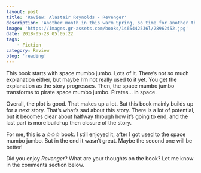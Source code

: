 ```yaml
---
layout: post
title: 'Review: Alastair Reynolds - Revenger'
description: 'Another month in this warm Spring, so time for another themed book! Space, wasn&#8217;t it? Ha! You&#8217;re right it was! So what book is a good space book? I settled with <em>Revenger</em>, an Alastair Reynolds novel that was published in 2016. How was it? Worth reading? Enough waiting. Here&#8217;s my review!'
image: 'https://images.gr-assets.com/books/1465442536l/28962452.jpg'
date: 2018-05-28 05:05:22
tags:
    - Fiction
category: Review
blog: 'reading'
---
```





This book starts with space mumbo jumbo. Lots of it. There&#8217;s not so much explanation either, but maybe I&#8217;m not really used to it yet. You get the explanation as the story progresses. Then, the space mumbo jumbo transforms to pirate space mumbo jumbo. Pirates&#8230; in space.



Overall, the plot is good. That makes up a lot. But this book mainly builds up for a next story. That&#8217;s what&#8217;s sad about this story. There is a lot of potential, but it becomes clear about halfway through how it&#8217;s going to end, and the last part is more build-up then closure of the story.

For me, this is a ✩✩✩ book. I still enjoyed it, after I got used to the space mumbo jumbo. But in the end it wasn&#8217;t great. Maybe the second one will be better!

Did you enjoy <em>Revenger</em>? What are your thoughts on the book? Let me know in the comments section below.